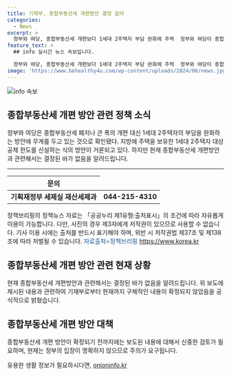 ```yaml
---
title: 기재부, 종합부동산세 개편방안 결정 없어
categories:
  - News
excerpt: >
  정부와 여당, 종합부동산세 개편보다 1세대 2주택자 부담 완화에 주력  정부와 여당이 종합부동산세 폐지나 대대적인 개편보다는 1세대 2주택자의 부담 완화에 더 중점을 두고 있다는 보도가 나왔다. 실제로 지방에 주택을 보유한 1세대 2주택자 대상 공제 한도를 신설하는 방안이 거론되고 있다. 단, 기재부는 아직 개편방안이 결정된 것은 아니라며 신중한 보도를 당부했다.
feature_text: >
  ## info 실시간 뉴스 속보입니다.

  정부와 여당, 종합부동산세 개편보다 1세대 2주택자 부담 완화에 주력  정부와 여당이 종합부동산세 폐지나 대대적인 개편보다는 1세대 2주택자의 부담 완화에 더 중점을 두고 있다는 보도가 나왔다. 실제로 지방에 주택을 보유한 1세대 2주택자 대상 공제 한도를 신설하는 방안이 거론되고 있다. 단, 기재부는 아직 개편방안이 결정된 것은 아니라며 신중한 보도를 당부했다.
image: 'https://www.behealthy4u.com/wp-content/uploads/2024/06/news.jpg'
---
```


<p><img src="https://www.behealthy4u.com/wp-content/uploads/2024/06/news.jpg" alt="info 속보" /></p>

<h2 data-ke-size="size26">종합부동산세 개편 방안 관련 정책 소식</h2>

<p data-ke-size="size16">정부와 여당은 종합부동산세 폐지나 큰 폭의 개편 대신 1세대 2주택자의 부담을 완화하는 방안에 무게를 두고 있는 것으로 확인됐다. 지방에 주택을 보유한 1세대 2주택자 대상 공제 한도를 신설하는 식의 방안이 거론되고 있다. 하지만 현재 종합부동산세 개편방안과 관련해서는 결정된 바가 없음을 알려드립니다.</p>

<hr>

<table>
    <thead>
        <tr>
            <th>문의</th>
        </tr>
    </thead>
    <tbody>
        <tr>
            <td style="text-align: center; height: 17px;"><b>기획재정부 세제실 재산세제과</b></td>
            <td style="text-align: center; height: 17px;"><b>044-215-4310</b></td>
        </tr>
    </tbody>
</table>

<p data-ke-size="size16">정책브리핑의 정책뉴스 자료는 「공공누리 제1유형:출처표시」의 조건에 따라 자유롭게 이용이 가능합니다. 다만, 사진의 경우 제3자에게 저작권이 있으므로 사용할 수 없습니다. 기사 이용 시에는 출처를 반드시 표기해야 하며, 위반 시 저작권법 제37조 및 제138조에 따라 처벌될 수 있습니다. <span style="color: #1a5490;">자료출처=정책브리핑 <a href="https://https://www.korea.kr">https://www.korea.kr</a></span></p>

<h2 data-ke-size="size26">종합부동산세 개편 방안 관련 현재 상황</h2>

<p data-ke-size="size16">현재 종합부동산세 개편방안과 관련해서는 결정된 바가 없음을 알려드립니다. 위 보도에 제시된 내용과 관련하여 기재부로부터 현재까지 구체적인 내용이 확정되지 않았음을 공식적으로 밝혔습니다.</p>

<h2 data-ke-size="size26">종합부동산세 개편 방안 대책</h2>

<p data-ke-size="size16">종합부동산세 개편 방안이 확정되기 전까지에는 보도된 내용에 대해서 신중한 검토가 필요하며, 현재는 정부의 입장이 명확하지 않으므로 주의가 요구됩니다.</p>
유용한 생활 정보가 필요하시다면, <a href="https://onioninfo.kr" rel="dofollow">onioninfo.kr</a>



